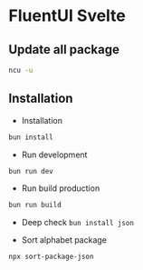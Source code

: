 # FluentUI Svelte

## Update all package

```sh
ncu -u
```

## Installation

- Installation

```sh
bun install
```

- Run development

```sh
bun run dev
```

- Run build production

```sh
bun run build
```

- Deep check
  `bun install json`

- Sort alphabet package

```sh
npx sort-package-json
```
